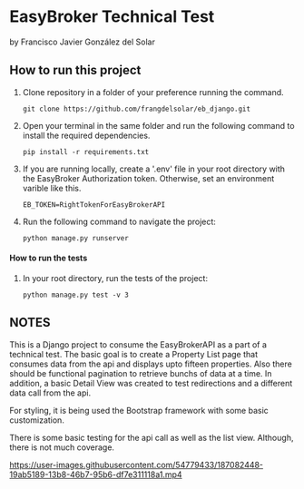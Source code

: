 # EasyBroker Technical Test

by Francisco Javier González del Solar

## How to run this project

1. Clone repository in a folder of your preference running the command.

   ```
   git clone https://github.com/frangdelsolar/eb_django.git
   ```

2. Open your terminal in the same folder and run the following command to install the required dependencies.

   ```
   pip install -r requirements.txt
   ```

3. If you are running locally, create a '.env' file in your root directory with the EasyBroker Authorization token. Otherwise, set an environment varible like this.

   ```
   EB_TOKEN=RightTokenForEasyBrokerAPI
   ```

4. Run the following command to navigate the project:

   ```
   python manage.py runserver
   ```

#### How to run the tests

1. In your root directory, run the tests of the project:

   ```
   python manage.py test -v 3
   ```

## NOTES

This is a Django project to consume the EasyBrokerAPI as a part of a technical test. The basic goal is to create a Property List page that consumes data from the api and displays upto fifteen properties. Also there should be functional pagination to retrieve bunchs of data at a time. In addition, a basic Detail View was created to test redirections and a different data call from the api.

For styling, it is being used the Bootstrap framework with some basic customization.

There is some basic testing for the api call as well as the list view. Although, there is not much coverage.


https://user-images.githubusercontent.com/54779433/187082448-19ab5189-13b8-46b7-95b6-df7e311118a1.mp4

